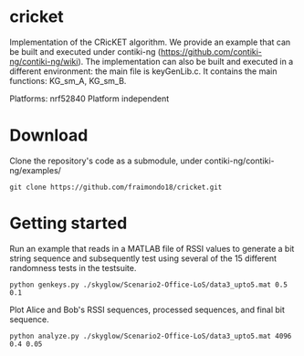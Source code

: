 # cricket

Implementation of the CRicKET algorithm. We provide an example that can be built and executed under contiki-ng (https://github.com/contiki-ng/contiki-ng/wiki).
The implementation can also be built and executed in a different environment: the main file is keyGenLib.c. It contains the main functions: KG_sm_A, KG_sm_B.
 


Platforms: nrf52840
Platform independent

# Download 

Clone the repository's code as a submodule, under contiki-ng/contiki-ng/examples/ 

```
git clone https://github.com/fraimondo18/cricket.git
```







# Getting started

Run an example that reads in a MATLAB file of RSSI values to generate a bit string sequence and subsequently test using several of the 15 different randomness tests in the testsuite.

```
python genkeys.py ./skyglow/Scenario2-Office-LoS/data3_upto5.mat 0.5 0.1
```

Plot Alice and Bob's RSSI sequences, processed sequences, and final bit sequence.

```
python analyze.py ./skyglow/Scenario2-Office-LoS/data3_upto5.mat 4096 0.4 0.05
```
